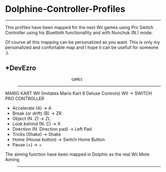 # Dolphine-Controller-Profiles



----------------------------------------------------------------------------------------------------
This profiles have been mapped for the next Wii games using Pro Switch Controller using his Bluettoth functionallity 
and with Nunchuk (N.) mode.

Of course all this mapping can be personalized as you want. This is only my personalized and confortable map and I hope
it can be usefull for someone :).

*DevEzro
----------------------------------------------------------------------------------------------------

                                  
                                  GAMES

>--------------------------------------------------------------------------
MARIO KART WII (Imitates Mario Kart 8 Deluxe Controls)
WII -> SWITCH PRO CONTROLLER
- Accelerate (A) -> A
- Break (or drift) (B) -> ZR
- Object (N. Z) -> ZL
- Look behind (N. C) -> X
- Direction (N. Direction pad) -> Left Pad
- Tricks (Shake) -> Shake
- Home (House button) -> Switch Home Button
- Pause (+) -> +

The aiming function have been mapped in Dolphin as the real Wii Mote Aiming
>--------------------------------------------------------------------------

